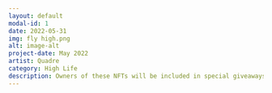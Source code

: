 ```yaml
---
layout: default
modal-id: 1
date: 2022-05-31
img: fly high.png
alt: image-alt
project-date: May 2022
artist: Quadre
category: High Life
description: Owners of these NFTs will be included in special giveaways, free airdrops from our second collection + more to come. Follow @HighLifeNFTs on Twitter
---
```

